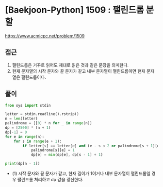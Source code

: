 [Baekjoon-Python] 1509 : 팰린드롬 분할
=
<https://www.acmicpc.net/problem/1509>


접근
--


1. 팰린드롬은 거꾸로 읽어도 제대로 읽은 것과 같은 문장을 의미한다.
2. 현재 문자열의 시작 문자와 끝 문자가 같고 내부 문자열이 팰린드롬이면 현재 문자열은 팰린드롬이다.


풀이
--



```python
from sys import stdin

letter = stdin.readline().rstrip()
n = len(letter)
palindrome = [[0] * n for _ in range(n)]
dp = [2500] * (n + 1)
dp[-1] = 0
for e in range(n):
    for s in range(e + 1):
        if letter[s] == letter[e] and (e - s < 2 or palindrome[s + 1][e - 1]): # (1)
            palindrome[s][e] = 1
            dp[e] = min(dp[e], dp[s - 1] + 1)

print(dp[n - 1])
```


* (1) 시작 문자와 끝 문자가 같고, 현재 길이가 1이거나 내부 문자열이 팰린드롬일 경우 팰린드롬 처리하고 dp 값을 갱신한다.
